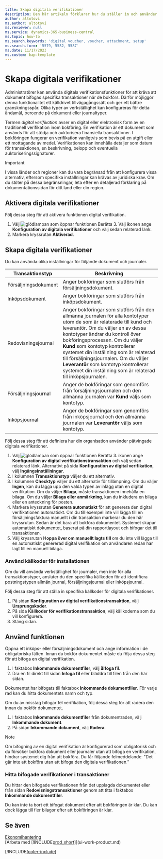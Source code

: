 ```yaml
---
title: Skapa digitala verifikationer
description: Den här artikeln förklarar hur du ställer in och använder tvingade digitala verifikationer i Microsoft Dynamics 365 Business Central.
author: altotovi
ms.author: altotovi
ms.reviewer: null
ms.service: dynamics-365-business-central
ms.topic: how-to
ms.search.keywords: 'digital voucher, voucher, attachment, setup'
ms.search.form: '5579, 5582, 5587'
ms.date: 11/17/2023
ms.custom: bap-template
---
```


# Skapa digitala verifikationer

Administratörer kan använda digitala verifikationsfunktioner för att kräva att dokument bifogas specifika transaktioner när de bokförs. Därför möjliggör denna funktionalitet ett källdrivet tillvägagångssätt och ger ett bättre granskningsspår. Olika typer av verkställighet kan konfigureras för detta ändamål, beroende på dokument eller journaltyper.

Termen *digital verifikation* avser en digital eller elektronisk form av en traditionell verifikation inom bokföring. En verifikation är ett dokument som används för att stödja och auktorisera finansiella transaktioner. I bokföringen fungerar en verifikation vanligtvis som bevis på en utgift eller ett mottagande av medel. Verifikationen kan innehålla detaljer som datum för transaktionen, en beskrivning, belopp och eventuella auktoriseringssignaturer.

> [!IMPORTANT]
> I vissa länder och regioner kan du vara begränsad från att konfigurera vissa alternativ, eftersom specifika inställningar kan krävas av juridiska krav. Om du stöter på dessa begränsningar, leta efter en detaljerad förklaring på dokumentationssidan för ditt land eller din region.

## Aktivera digitala verifikationer

Följ dessa steg för att aktivera funktionen digital verifikation.

1. Välj ![glödlampan som öppnar funktionen Berätta 3.](media/ui-search/search_small.png "Berätta vad du vill göra") Välj ikonen ange **Konfiguration av digitala verifikationer** och välj sedan relaterad länk.
2. Markera kryssrutan **Aktiverad**.

## Skapa digitala verifikationer

Du kan använda olika inställningar för följande dokument och journaler.

| Transaktionstyp | Beskrivning |
|------------|-------------|
| Försäljningsdokument | Anger bokföringar som slutförs från försäljningsdokument. |
| Inköpsdokument | Anger bokföringar som slutförs från inköpsdokument. |
| Redovisningsjournal | Anger bokföringar som slutförs från den allmänna journalen för alla kontotyper utom de som är relaterade till kund och leverantör. Om du väljer en av dessa kontotyper ändrar du kontroll över bokföringsprocessen. Om du väljer **Kund** som kontotyp kontrollerar systemet din inställning som är relaterad till försäljningsjournalen. Om du väljer **Leverantör** som kontotyp kontrollerar systemet din inställning som är relaterad till inköpsjournalen. |
| Försäljningsjournal | Anger de bokföringar som genomförs från försäljningsjournalen och den allmänna journalen var **Kund** väljs som kontotyp. |
| Inköpsjournal | Anger de bokföringar som genomförs från inköpsjournal och den allmänna journalen var **Leverantör** väljs som kontotyp. |

Följ dessa steg för att definiera hur din organisation använder påtvingade digitala verifikationer.

1. Välj ![glödlampan som öppnar funktionen Berätta 3.](media/ui-search/search_small.png "Berätta för mig vad du vill göra") ikonen ange **Konfiguration av digital verifikationstransaktion** och välj sedan relaterad länk. Alternativt på sida **Konfiguration av digital verifikation**, välj **Ingångsinställningar**.
2. I kolumnen **Transaktionstyp** väljer du ett alternativ.
3. I kolumnen **Checktyp** väljer du ett alternativ för tillämpning. Om du väljer **Ingen**, kan du lägga upp den valda typen av inlägg utan en digital verifikation. Om du väljer **Bilaga**, måste transaktionen innehålla en bilaga. Om du väljer **Bilaga eller anmärkning**, kan du inkludera en bilaga eller en anteckning för posten. 
4. Markera kryssrutan **Generera automatiskt** för att generera den digital verifikationen automatiskt. Om du till exempel inte vill lägga till en försäljningsfaktura manuellt i din transaktion markerar du den här kryssrutan. Sedan är det bara att bokföra dokumentet. Systemet skapar automatiskt dokumentet, baserat på din rapportlayout och bifogar det till transaktionen.
5. Välj kryssrutan **Hoppa över om manuellt lagts till** om du inte vill lägga till en automatiskt genererad digital verifikation om användaren redan har lagt till en manuell bilaga.

### Använd källkoder för installationen

Om du vill använda verkställighet för journaler, men inte för alla transaktionstyper, ansluter du den specifika källkoden för att identifiera postningstypen allmän journal, försäljningsjournal eller inköpsjournal.

Följ dessa steg för att ställa in specifika källkoder för digitala verifikationer.

1. På sidan **Konfiguration av digital verifikationstransaktion**, välj **Ursprungskoder**.
2. På sida **Källkoder för verifikationstransaktion**, välj källkoderna som du vill konfigurera.
3. Stäng sidan.

## Använd funktionen

Öppna ett inköps- eller försäljningsdokument och ange information i de obligatoriska fälten. Innan du bokför dokumentet måste du följa dessa steg för att bifoga en digital verifikation.

1. I faktabox **Inkommande dokumentfiler**, välj **Bifoga fil**.
2. Dra en fil direkt till sidan **Infoga fil** eller bläddra till filen från den här sidan.

Dokumentet har bifogats till faktabox **Inkommande dokumentfiler**. För varje rad kan du hitta dokumentets namn och typ.

Om du av misstag bifogar fel verifikation, följ dessa steg för att radera den innan du bokför dokumentet.

1. I faktabox **Inkommande dokumentfiler** från dokumentraden, välj **Inkommande dokument**.
2. På sidan **Inkommande dokument**, välj **Radera**.

> [!NOTE]
> Om bifogning av en digital verifikation är konfigurerad som obligatorisk och du försöker bokföra dokument eller journaler utan att bifoga en verifikation, hindrar systemet dig från att bokföra. Du får följande felmeddelande: "Det går inte att bokföra utan att bifoga den digitala verifikationen."

### Hitta bifogade verifikationer i transaktioner

Du hittar den bifogade verifikationen från det upplagda dokumentet eller från sidan **Redovisningstransaktioner** genom att titta i faktabox **Inkommande dokumentfiler**.

Du kan inte ta bort ett bifogat dokument efter att bokföringen är klar. Du kan dock lägga till fler bilagor efter att bokföringen är klar.

## Se även

[Ekonomihantering](finance.md)  
[Arbeta med [!INCLUDE[prod_short](includes/prod_short.md)]](ui-work-product.md)

[!INCLUDE[footer-include](includes/footer-banner.md)]
